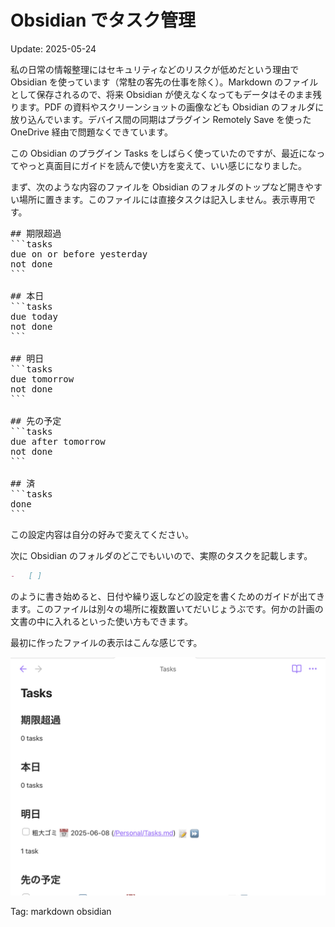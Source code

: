 # Obsidian でタスク管理

Update: 2025-05-24

私の日常の情報整理にはセキュリティなどのリスクが低めだという理由で Obsidian を使っています（常駐の客先の仕事を除く）。Markdown のファイルとして保存されるので、将来 Obsidian が使えなくなってもデータはそのまま残ります。PDF の資料やスクリーンショットの画像なども Obsidian のフォルダに放り込んでいます。デバイス間の同期はプラグイン Remotely Save を使った OneDrive 経由で問題なくできています。

この Obsidian のプラグイン Tasks をしばらく使っていたのですが、最近になってやっと真面目にガイドを読んで使い方を変えて、いい感じになりました。

まず、次のような内容のファイルを Obsidian のフォルダのトップなど開きやすい場所に置きます。このファイルには直接タスクは記入しません。表示専用です。

<pre>
## 期限超過
```tasks
due on or before yesterday
not done
```

## 本日
```tasks
due today
not done
```

## 明日
```tasks
due tomorrow
not done
```

## 先の予定
```tasks
due after tomorrow
not done
```

## 済
```tasks
done
```
</pre>

この設定内容は自分の好みで変えてください。

次に Obsidian のフォルダのどこでもいいので、実際のタスクを記載します。

```markdown
-   [ ]
```

のように書き始めると、日付や繰り返しなどの設定を書くためのガイドが出てきます。このファイルは別々の場所に複数置いてだいじょうぶです。何かの計画の文書の中に入れるといった使い方もできます。

最初に作ったファイルの表示はこんな感じです。

![Preview of tasks](20250607obsidiantasks.png)

Tag: markdown obsidian
